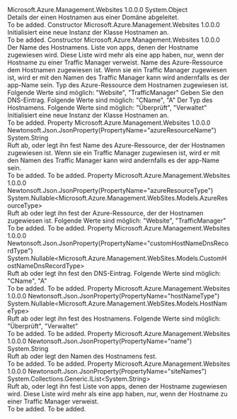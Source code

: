<Type Name="HostName" FullName="Microsoft.Azure.Management.WebSites.Models.HostName">
  <TypeSignature Language="C#" Value="public class HostName" />
  <TypeSignature Language="ILAsm" Value=".class public auto ansi beforefieldinit HostName extends System.Object" />
  <TypeSignature Language="DocId" Value="T:Microsoft.Azure.Management.WebSites.Models.HostName" />
  <TypeSignature Language="VB.NET" Value="Public Class HostName" />
  <TypeSignature Language="F#" Value="type HostName = class" />
  <AssemblyInfo>
    <AssemblyName>Microsoft.Azure.Management.Websites</AssemblyName>
    <AssemblyVersion>1.0.0.0</AssemblyVersion>
  </AssemblyInfo>
  <Base>
    <BaseTypeName>System.Object</BaseTypeName>
  </Base>
  <Interfaces />
  <Docs>
    <summary>
            Details der einen Hostnamen aus einer Domäne abgeleitet.
            </summary>
    <remarks>To be added.</remarks>
  </Docs>
  <Members>
    <Member MemberName=".ctor">
      <MemberSignature Language="C#" Value="public HostName ();" />
      <MemberSignature Language="ILAsm" Value=".method public hidebysig specialname rtspecialname instance void .ctor() cil managed" />
      <MemberSignature Language="DocId" Value="M:Microsoft.Azure.Management.WebSites.Models.HostName.#ctor" />
      <MemberSignature Language="VB.NET" Value="Public Sub New ()" />
      <MemberType>Constructor</MemberType>
      <AssemblyInfo>
        <AssemblyName>Microsoft.Azure.Management.Websites</AssemblyName>
        <AssemblyVersion>1.0.0.0</AssemblyVersion>
      </AssemblyInfo>
      <Parameters />
      <Docs>
        <summary>
            Initialisiert eine neue Instanz der Klasse Hostnamen an.
            </summary>
        <remarks>To be added.</remarks>
      </Docs>
    </Member>
    <Member MemberName=".ctor">
      <MemberSignature Language="C#" Value="public HostName (string name = null, System.Collections.Generic.IList&lt;string&gt; siteNames = null, string azureResourceName = null, Nullable&lt;Microsoft.Azure.Management.WebSites.Models.AzureResourceType&gt; azureResourceType = null, Nullable&lt;Microsoft.Azure.Management.WebSites.Models.CustomHostNameDnsRecordType&gt; customHostNameDnsRecordType = null, Nullable&lt;Microsoft.Azure.Management.WebSites.Models.HostNameType&gt; hostNameType = null);" />
      <MemberSignature Language="ILAsm" Value=".method public hidebysig specialname rtspecialname instance void .ctor(string name, class System.Collections.Generic.IList`1&lt;string&gt; siteNames, string azureResourceName, valuetype System.Nullable`1&lt;valuetype Microsoft.Azure.Management.WebSites.Models.AzureResourceType&gt; azureResourceType, valuetype System.Nullable`1&lt;valuetype Microsoft.Azure.Management.WebSites.Models.CustomHostNameDnsRecordType&gt; customHostNameDnsRecordType, valuetype System.Nullable`1&lt;valuetype Microsoft.Azure.Management.WebSites.Models.HostNameType&gt; hostNameType) cil managed" />
      <MemberSignature Language="DocId" Value="M:Microsoft.Azure.Management.WebSites.Models.HostName.#ctor(System.String,System.Collections.Generic.IList{System.String},System.String,System.Nullable{Microsoft.Azure.Management.WebSites.Models.AzureResourceType},System.Nullable{Microsoft.Azure.Management.WebSites.Models.CustomHostNameDnsRecordType},System.Nullable{Microsoft.Azure.Management.WebSites.Models.HostNameType})" />
      <MemberSignature Language="VB.NET" Value="Public Sub New (Optional name As String = null, Optional siteNames As IList(Of String) = null, Optional azureResourceName As String = null, Optional azureResourceType As Nullable(Of AzureResourceType) = null, Optional customHostNameDnsRecordType As Nullable(Of CustomHostNameDnsRecordType) = null, Optional hostNameType As Nullable(Of HostNameType) = null)" />
      <MemberSignature Language="F#" Value="new Microsoft.Azure.Management.WebSites.Models.HostName : string * System.Collections.Generic.IList&lt;string&gt; * string * Nullable&lt;Microsoft.Azure.Management.WebSites.Models.AzureResourceType&gt; * Nullable&lt;Microsoft.Azure.Management.WebSites.Models.CustomHostNameDnsRecordType&gt; * Nullable&lt;Microsoft.Azure.Management.WebSites.Models.HostNameType&gt; -&gt; Microsoft.Azure.Management.WebSites.Models.HostName" Usage="new Microsoft.Azure.Management.WebSites.Models.HostName (name, siteNames, azureResourceName, azureResourceType, customHostNameDnsRecordType, hostNameType)" />
      <MemberType>Constructor</MemberType>
      <AssemblyInfo>
        <AssemblyName>Microsoft.Azure.Management.Websites</AssemblyName>
        <AssemblyVersion>1.0.0.0</AssemblyVersion>
      </AssemblyInfo>
      <Parameters>
        <Parameter Name="name" Type="System.String" />
        <Parameter Name="siteNames" Type="System.Collections.Generic.IList&lt;System.String&gt;" />
        <Parameter Name="azureResourceName" Type="System.String" />
        <Parameter Name="azureResourceType" Type="System.Nullable&lt;Microsoft.Azure.Management.WebSites.Models.AzureResourceType&gt;" />
        <Parameter Name="customHostNameDnsRecordType" Type="System.Nullable&lt;Microsoft.Azure.Management.WebSites.Models.CustomHostNameDnsRecordType&gt;" />
        <Parameter Name="hostNameType" Type="System.Nullable&lt;Microsoft.Azure.Management.WebSites.Models.HostNameType&gt;" />
      </Parameters>
      <Docs>
        <param name="name">Der Name des Hostnamens.</param>
        <param name="siteNames">Liste von apps, denen der Hostname zugewiesen wird.
            Diese Liste wird mehr als eine app haben, nur, wenn der Hostname zu einer Traffic Manager verweist.</param>
        <param name="azureResourceName">Name des Azure-Ressource dem Hostnamen zugewiesen ist. Wenn sie ein Traffic Manager zugewiesen ist, wird er mit den Namen des Traffic Manager kann wird andernfalls es der app-Name sein.</param>
        <param name="azureResourceType">Typ des Azure-Ressource dem Hostnamen zugewiesen ist. Folgende Werte sind möglich: "Website", "TrafficManager"</param>
        <param name="customHostNameDnsRecordType">Geben Sie den DNS-Eintrag.
            Folgende Werte sind möglich: "CName", "A"</param>
        <param name="hostNameType">Der Typ des Hostnamens. Folgende Werte sind möglich: "Überprüft", "Verwaltet"</param>
        <summary>
            Initialisiert eine neue Instanz der Klasse Hostnamen an.
            </summary>
        <remarks>To be added.</remarks>
      </Docs>
    </Member>
    <Member MemberName="AzureResourceName">
      <MemberSignature Language="C#" Value="public string AzureResourceName { get; set; }" />
      <MemberSignature Language="ILAsm" Value=".property instance string AzureResourceName" />
      <MemberSignature Language="DocId" Value="P:Microsoft.Azure.Management.WebSites.Models.HostName.AzureResourceName" />
      <MemberSignature Language="VB.NET" Value="Public Property AzureResourceName As String" />
      <MemberSignature Language="F#" Value="member this.AzureResourceName : string with get, set" Usage="Microsoft.Azure.Management.WebSites.Models.HostName.AzureResourceName" />
      <MemberType>Property</MemberType>
      <AssemblyInfo>
        <AssemblyName>Microsoft.Azure.Management.Websites</AssemblyName>
        <AssemblyVersion>1.0.0.0</AssemblyVersion>
      </AssemblyInfo>
      <Attributes>
        <Attribute>
          <AttributeName>Newtonsoft.Json.JsonProperty(PropertyName="azureResourceName")</AttributeName>
        </Attribute>
      </Attributes>
      <ReturnValue>
        <ReturnType>System.String</ReturnType>
      </ReturnValue>
      <Docs>
        <summary>
            Ruft ab, oder legt ihn fest Name des Azure-Ressource, der der Hostnamen zugewiesen ist. Wenn sie ein Traffic Manager zugewiesen ist, wird er mit den Namen des Traffic Manager kann wird andernfalls es der app-Name sein.
            </summary>
        <value>To be added.</value>
        <remarks>To be added.</remarks>
      </Docs>
    </Member>
    <Member MemberName="AzureResourceType">
      <MemberSignature Language="C#" Value="public Nullable&lt;Microsoft.Azure.Management.WebSites.Models.AzureResourceType&gt; AzureResourceType { get; set; }" />
      <MemberSignature Language="ILAsm" Value=".property instance valuetype System.Nullable`1&lt;valuetype Microsoft.Azure.Management.WebSites.Models.AzureResourceType&gt; AzureResourceType" />
      <MemberSignature Language="DocId" Value="P:Microsoft.Azure.Management.WebSites.Models.HostName.AzureResourceType" />
      <MemberSignature Language="VB.NET" Value="Public Property AzureResourceType As Nullable(Of AzureResourceType)" />
      <MemberSignature Language="F#" Value="member this.AzureResourceType : Nullable&lt;Microsoft.Azure.Management.WebSites.Models.AzureResourceType&gt; with get, set" Usage="Microsoft.Azure.Management.WebSites.Models.HostName.AzureResourceType" />
      <MemberType>Property</MemberType>
      <AssemblyInfo>
        <AssemblyName>Microsoft.Azure.Management.Websites</AssemblyName>
        <AssemblyVersion>1.0.0.0</AssemblyVersion>
      </AssemblyInfo>
      <Attributes>
        <Attribute>
          <AttributeName>Newtonsoft.Json.JsonProperty(PropertyName="azureResourceType")</AttributeName>
        </Attribute>
      </Attributes>
      <ReturnValue>
        <ReturnType>System.Nullable&lt;Microsoft.Azure.Management.WebSites.Models.AzureResourceType&gt;</ReturnType>
      </ReturnValue>
      <Docs>
        <summary>
            Ruft ab oder legt ihn fest der Azure-Ressource, der der Hostnamen zugewiesen ist. Folgende Werte sind möglich: "Website", "TrafficManager"
            </summary>
        <value>To be added.</value>
        <remarks>To be added.</remarks>
      </Docs>
    </Member>
    <Member MemberName="CustomHostNameDnsRecordType">
      <MemberSignature Language="C#" Value="public Nullable&lt;Microsoft.Azure.Management.WebSites.Models.CustomHostNameDnsRecordType&gt; CustomHostNameDnsRecordType { get; set; }" />
      <MemberSignature Language="ILAsm" Value=".property instance valuetype System.Nullable`1&lt;valuetype Microsoft.Azure.Management.WebSites.Models.CustomHostNameDnsRecordType&gt; CustomHostNameDnsRecordType" />
      <MemberSignature Language="DocId" Value="P:Microsoft.Azure.Management.WebSites.Models.HostName.CustomHostNameDnsRecordType" />
      <MemberSignature Language="VB.NET" Value="Public Property CustomHostNameDnsRecordType As Nullable(Of CustomHostNameDnsRecordType)" />
      <MemberSignature Language="F#" Value="member this.CustomHostNameDnsRecordType : Nullable&lt;Microsoft.Azure.Management.WebSites.Models.CustomHostNameDnsRecordType&gt; with get, set" Usage="Microsoft.Azure.Management.WebSites.Models.HostName.CustomHostNameDnsRecordType" />
      <MemberType>Property</MemberType>
      <AssemblyInfo>
        <AssemblyName>Microsoft.Azure.Management.Websites</AssemblyName>
        <AssemblyVersion>1.0.0.0</AssemblyVersion>
      </AssemblyInfo>
      <Attributes>
        <Attribute>
          <AttributeName>Newtonsoft.Json.JsonProperty(PropertyName="customHostNameDnsRecordType")</AttributeName>
        </Attribute>
      </Attributes>
      <ReturnValue>
        <ReturnType>System.Nullable&lt;Microsoft.Azure.Management.WebSites.Models.CustomHostNameDnsRecordType&gt;</ReturnType>
      </ReturnValue>
      <Docs>
        <summary>
            Ruft ab oder legt ihn fest den DNS-Eintrag. Folgende Werte sind möglich: "CName", "A"
            </summary>
        <value>To be added.</value>
        <remarks>To be added.</remarks>
      </Docs>
    </Member>
    <Member MemberName="HostNameType">
      <MemberSignature Language="C#" Value="public Nullable&lt;Microsoft.Azure.Management.WebSites.Models.HostNameType&gt; HostNameType { get; set; }" />
      <MemberSignature Language="ILAsm" Value=".property instance valuetype System.Nullable`1&lt;valuetype Microsoft.Azure.Management.WebSites.Models.HostNameType&gt; HostNameType" />
      <MemberSignature Language="DocId" Value="P:Microsoft.Azure.Management.WebSites.Models.HostName.HostNameType" />
      <MemberSignature Language="VB.NET" Value="Public Property HostNameType As Nullable(Of HostNameType)" />
      <MemberSignature Language="F#" Value="member this.HostNameType : Nullable&lt;Microsoft.Azure.Management.WebSites.Models.HostNameType&gt; with get, set" Usage="Microsoft.Azure.Management.WebSites.Models.HostName.HostNameType" />
      <MemberType>Property</MemberType>
      <AssemblyInfo>
        <AssemblyName>Microsoft.Azure.Management.Websites</AssemblyName>
        <AssemblyVersion>1.0.0.0</AssemblyVersion>
      </AssemblyInfo>
      <Attributes>
        <Attribute>
          <AttributeName>Newtonsoft.Json.JsonProperty(PropertyName="hostNameType")</AttributeName>
        </Attribute>
      </Attributes>
      <ReturnValue>
        <ReturnType>System.Nullable&lt;Microsoft.Azure.Management.WebSites.Models.HostNameType&gt;</ReturnType>
      </ReturnValue>
      <Docs>
        <summary>
            Ruft ab oder legt ihn fest des Hostnamens. Folgende Werte sind möglich: "Überprüft", "Verwaltet"
            </summary>
        <value>To be added.</value>
        <remarks>To be added.</remarks>
      </Docs>
    </Member>
    <Member MemberName="Name">
      <MemberSignature Language="C#" Value="public string Name { get; set; }" />
      <MemberSignature Language="ILAsm" Value=".property instance string Name" />
      <MemberSignature Language="DocId" Value="P:Microsoft.Azure.Management.WebSites.Models.HostName.Name" />
      <MemberSignature Language="VB.NET" Value="Public Property Name As String" />
      <MemberSignature Language="F#" Value="member this.Name : string with get, set" Usage="Microsoft.Azure.Management.WebSites.Models.HostName.Name" />
      <MemberType>Property</MemberType>
      <AssemblyInfo>
        <AssemblyName>Microsoft.Azure.Management.Websites</AssemblyName>
        <AssemblyVersion>1.0.0.0</AssemblyVersion>
      </AssemblyInfo>
      <Attributes>
        <Attribute>
          <AttributeName>Newtonsoft.Json.JsonProperty(PropertyName="name")</AttributeName>
        </Attribute>
      </Attributes>
      <ReturnValue>
        <ReturnType>System.String</ReturnType>
      </ReturnValue>
      <Docs>
        <summary>
            Ruft ab oder legt den Namen des Hostnamens fest.
            </summary>
        <value>To be added.</value>
        <remarks>To be added.</remarks>
      </Docs>
    </Member>
    <Member MemberName="SiteNames">
      <MemberSignature Language="C#" Value="public System.Collections.Generic.IList&lt;string&gt; SiteNames { get; set; }" />
      <MemberSignature Language="ILAsm" Value=".property instance class System.Collections.Generic.IList`1&lt;string&gt; SiteNames" />
      <MemberSignature Language="DocId" Value="P:Microsoft.Azure.Management.WebSites.Models.HostName.SiteNames" />
      <MemberSignature Language="VB.NET" Value="Public Property SiteNames As IList(Of String)" />
      <MemberSignature Language="F#" Value="member this.SiteNames : System.Collections.Generic.IList&lt;string&gt; with get, set" Usage="Microsoft.Azure.Management.WebSites.Models.HostName.SiteNames" />
      <MemberType>Property</MemberType>
      <AssemblyInfo>
        <AssemblyName>Microsoft.Azure.Management.Websites</AssemblyName>
        <AssemblyVersion>1.0.0.0</AssemblyVersion>
      </AssemblyInfo>
      <Attributes>
        <Attribute>
          <AttributeName>Newtonsoft.Json.JsonProperty(PropertyName="siteNames")</AttributeName>
        </Attribute>
      </Attributes>
      <ReturnValue>
        <ReturnType>System.Collections.Generic.IList&lt;System.String&gt;</ReturnType>
      </ReturnValue>
      <Docs>
        <summary>
            Ruft ab, oder legt ihn fest Liste von apps, denen der Hostname zugewiesen wird. Diese Liste wird mehr als eine app haben, nur, wenn der Hostname zu einer Traffic Manager verweist.
            </summary>
        <value>To be added.</value>
        <remarks>To be added.</remarks>
      </Docs>
    </Member>
  </Members>
</Type>